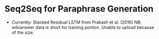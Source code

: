 # Seq2Seq for Paraphrase Generation

- Currently: Stacked Residual LSTM from Prakash et al. (2016)
  NB: wikianswer data is short for training portion. Unable to upload because of the size.
